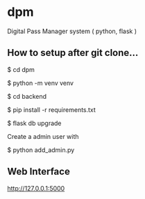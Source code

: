 # dpm
Digital Pass Manager system ( python, flask )


## How to setup after git clone...
$ cd dpm

$ python -m venv venv

$ cd backend

$ pip install -r requirements.txt

$ flask db upgrade

Create a admin user with 

$ python add_admin.py


## Web Interface 
http://127.0.0.1:5000


